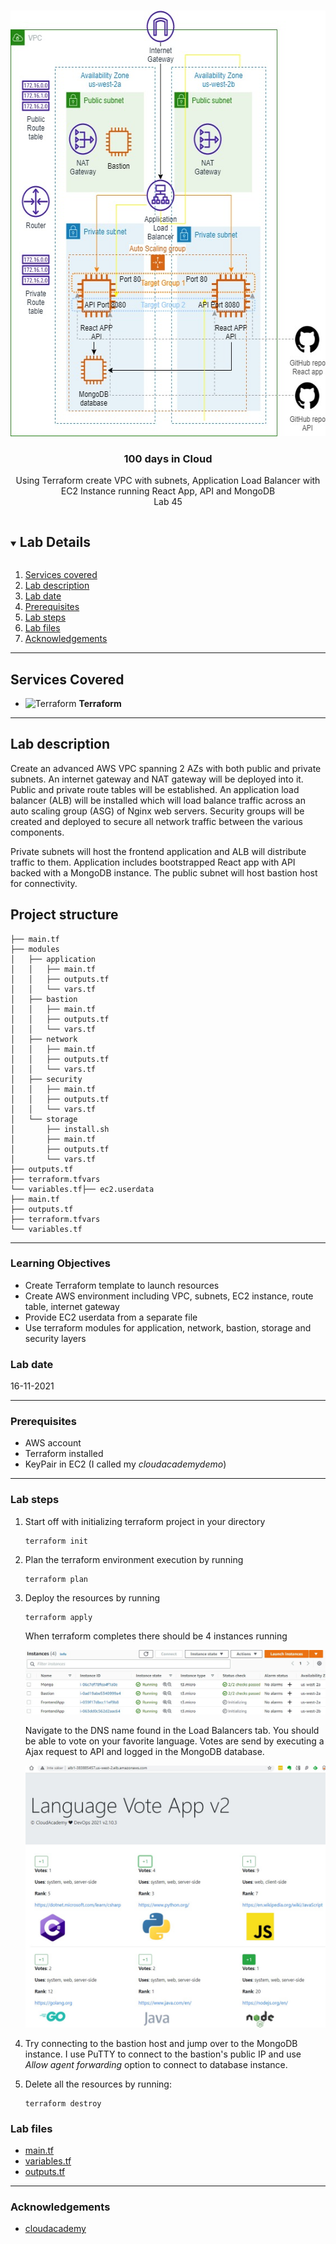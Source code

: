

<br />

<p align="center">
  <a href="img/">
    <img src="img/lab45_diagram.jpg" alt="cloudofthings" width="568" height="681">
  </a>
  <h3 align="center">100 days in Cloud</h3>
<p align="center">
    Using Terraform create VPC with subnets, Application Load Balancer with EC2 Instance running React App, API and MongoDB
    <br />
    Lab 45
    <br/>
  </p>




</p>

<details open="open">
  <summary><h2 style="display: inline-block">Lab Details</h2></summary>
  <ol>
    <li><a href="#services-covered">Services covered</a>
    <li><a href="#lab-description">Lab description</a></li>
    </li>
    <li><a href="#lab-date">Lab date</a></li>
    <li><a href="#prerequisites">Prerequisites</a></li>    
    <li><a href="#lab-steps">Lab steps</a></li>
    <li><a href="#lab-files">Lab files</a></li>
    <li><a href="#acknowledgements">Acknowledgements</a></li>
  </ol>
</details>

---

## Services Covered
* ![Terraform](https://github.com/CloudedThings/100-Days-in-Cloud/blob/main/images/terraform.png) **Terraform**
---

## Lab description

Create an advanced AWS VPC spanning 2 AZs with both public and private subnets. An internet gateway and NAT gateway will be deployed into it. Public and private route tables will be established. An application load balancer (ALB) will be installed which will load balance traffic across an auto scaling group (ASG) of Nginx web servers. Security groups will be created and deployed to secure all network traffic between the various components.

Private subnets will host the frontend application and ALB will distribute traffic to them. Application includes bootstrapped React app with API backed with a MongoDB instance. The public subnet will host bastion host for connectivity.

## Project structure
```
├── main.tf
├── modules
│   ├── application
│   │   ├── main.tf
│   │   ├── outputs.tf
│   │   └── vars.tf
│   ├── bastion
│   │   ├── main.tf
│   │   ├── outputs.tf
│   │   └── vars.tf
│   ├── network
│   │   ├── main.tf
│   │   ├── outputs.tf
│   │   └── vars.tf
│   ├── security
│   │   ├── main.tf
│   │   ├── outputs.tf
│   │   └── vars.tf
│   └── storage
│       ├── install.sh
│       ├── main.tf
│       ├── outputs.tf
│       └── vars.tf
├── outputs.tf
├── terraform.tfvars
└── variables.tf├── ec2.userdata
├── main.tf
├── outputs.tf
├── terraform.tfvars
└── variables.tf
```

---

### Learning Objectives
* Create Terraform template to launch resources
* Create AWS environment including VPC, subnets, EC2 instance, route table, internet gateway
* Provide EC2 userdata from a separate file
* Use terraform modules for application, network, bastion, storage and security layers

### Lab date 
16-11-2021

---

### Prerequisites
* AWS account
* Terraform installed
* KeyPair in EC2 (I called my *cloudacademydemo*)


---

### Lab steps
1. Start off with initializing terraform project in your directory

   ```
   terraform init
   ```

   

2. Plan the terraform environment execution by running

   ```
   terraform plan
   ```

   

3. Deploy the resources by running

   ```
   terraform apply
   ```

   When terraform completes there should be 4 instances running

   <img src="img/lab45_instances.jpg" alt="instances" style="zoom:80%;" />

   

   Navigate to the DNS name found in the Load Balancers tab. You should be able to vote on your favorite language. Votes are send by executing a Ajax request to API and logged in the MongoDB database.

   <img src="img/lab45_website.jpg" alt="website" style="zoom:70%;" />

4. Try connecting to the bastion host and jump over to the MongoDB instance. I use PuTTY to connect to the bastion's public IP and use *Allow agent forwarding* option to connect to database instance.

   
   
4. Delete all the resources by running:

   ```
   terraform destroy
   ```

   
   
   

### Lab files
* [main.tf](main.tf)
* [variables.tf](main.tf)
* [outputs.tf](main.tf)
---

### Acknowledgements
* [cloudacademy](https://github.com/cloudacademy/terraform-aws)

